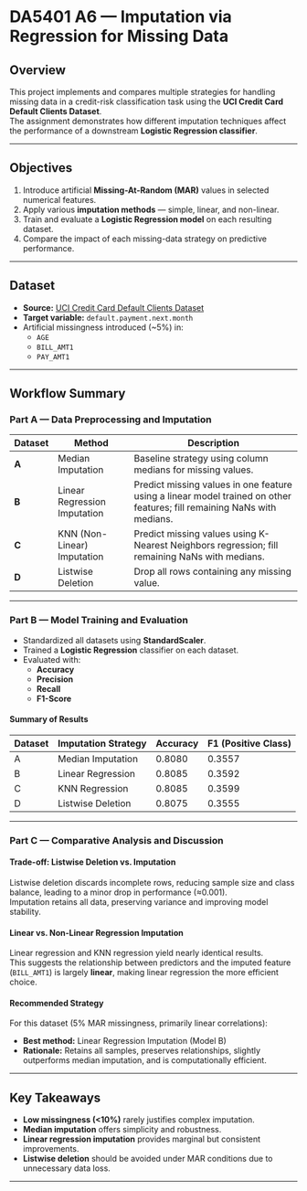 # DA5401 A6 — Imputation via Regression for Missing Data

## Overview
This project implements and compares multiple strategies for handling missing data in a credit-risk classification task using the **UCI Credit Card Default Clients Dataset**.  
The assignment demonstrates how different imputation techniques affect the performance of a downstream **Logistic Regression classifier**.

---

## Objectives
1. Introduce artificial **Missing-At-Random (MAR)** values in selected numerical features.
2. Apply various **imputation methods** — simple, linear, and non-linear.
3. Train and evaluate a **Logistic Regression model** on each resulting dataset.
4. Compare the impact of each missing-data strategy on predictive performance.

---

## Dataset
- **Source:** [UCI Credit Card Default Clients Dataset](https://www.kaggle.com/datasets/uciml/default-of-credit-card-clients-dataset)
- **Target variable:** `default.payment.next.month`
- Artificial missingness introduced (~5%) in:
  - `AGE`
  - `BILL_AMT1`
  - `PAY_AMT1`

---

## Workflow Summary

### Part A — Data Preprocessing and Imputation
| Dataset | Method | Description |
|----------|---------|-------------|
| **A** | Median Imputation | Baseline strategy using column medians for missing values. |
| **B** | Linear Regression Imputation | Predict missing values in one feature using a linear model trained on other features; fill remaining NaNs with medians. |
| **C** | KNN (Non-Linear) Imputation | Predict missing values using K-Nearest Neighbors regression; fill remaining NaNs with medians. |
| **D** | Listwise Deletion | Drop all rows containing any missing value. |

---

### Part B — Model Training and Evaluation

- Standardized all datasets using **StandardScaler**.
- Trained a **Logistic Regression** classifier on each dataset.
- Evaluated with:
  - **Accuracy**
  - **Precision**
  - **Recall**
  - **F1-Score**

#### Summary of Results
| Dataset | Imputation Strategy | Accuracy | F1 (Positive Class) |
|----------|--------------------|-----------|---------------------|
| A | Median Imputation | 0.8080 | 0.3557 |
| B | Linear Regression | 0.8085 | 0.3592 |
| C | KNN Regression | 0.8085 | 0.3599 |
| D | Listwise Deletion | 0.8075 | 0.3555 |

---

### Part C — Comparative Analysis and Discussion

#### Trade-off: Listwise Deletion vs. Imputation
Listwise deletion discards incomplete rows, reducing sample size and class balance, leading to a minor drop in performance (≈0.001).  
Imputation retains all data, preserving variance and improving model stability.

#### Linear vs. Non-Linear Regression Imputation
Linear regression and KNN regression yield nearly identical results.  
This suggests the relationship between predictors and the imputed feature (`BILL_AMT1`) is largely **linear**, making linear regression the more efficient choice.

#### Recommended Strategy
For this dataset (5% MAR missingness, primarily linear correlations):
- **Best method:** Linear Regression Imputation (Model B)
- **Rationale:** Retains all samples, preserves relationships, slightly outperforms median imputation, and is computationally efficient.

---

## Key Takeaways
- **Low missingness (<10%)** rarely justifies complex imputation.
- **Median imputation** offers simplicity and robustness.
- **Linear regression imputation** provides marginal but consistent improvements.
- **Listwise deletion** should be avoided under MAR conditions due to unnecessary data loss.

---

